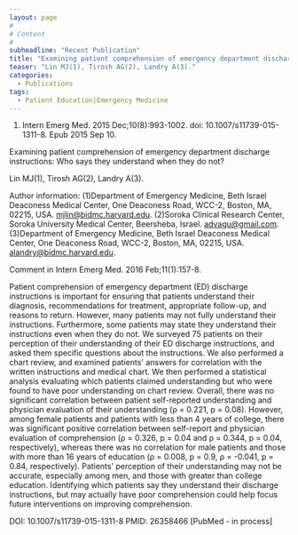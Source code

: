 ```yaml
---
layout: page
#
# Content
#
subheadline: "Recent Publication"
title: "Examining patient comprehension of emergency department discharge instructions: Who says they understand when they do not?"
teaser: "Lin MJ(1), Tirosh AG(2), Landry A(3)."
categories:
  - Publications
tags:
  - Patient Education|Emergency Medicine
---
```

1. Intern Emerg Med. 2015 Dec;10(8):993-1002. doi: 10.1007/s11739-015-1311-8. Epub
2015 Sep 10.

Examining patient comprehension of emergency department discharge instructions:
Who says they understand when they do not?

Lin MJ(1), Tirosh AG(2), Landry A(3).

Author information: 
(1)Department of Emergency Medicine, Beth Israel Deaconess Medical Center, One
Deaconess Road, WCC-2, Boston, MA, 02215, USA. mjlin@bidmc.harvard.edu. (2)Soroka
Clinical Research Center, Soroka University Medical Center, Beersheba, Israel.
advagu@gmail.com. (3)Department of Emergency Medicine, Beth Israel Deaconess
Medical Center, One Deaconess Road, WCC-2, Boston, MA, 02215, USA.
alandry@bidmc.harvard.edu.

Comment in
    Intern Emerg Med. 2016 Feb;11(1):157-8.

Patient comprehension of emergency department (ED) discharge instructions is
important for ensuring that patients understand their diagnosis, recommendations 
for treatment, appropriate follow-up, and reasons to return. However, many
patients may not fully understand their instructions. Furthermore, some patients 
may state they understand their instructions even when they do not. We surveyed
75 patients on their perception of their understanding of their ED discharge
instructions, and asked them specific questions about the instructions. We also
performed a chart review, and examined patients' answers for correlation with the
written instructions and medical chart. We then performed a statistical analysis 
evaluating which patients claimed understanding but who were found to have poor
understanding on chart review. Overall, there was no significant correlation
between patient self-reported understanding and physician evaluation of their
understanding (ρ = 0.221, p = 0.08). However, among female patients and patients 
with less than 4 years of college, there was significant positive correlation
between self-report and physician evaluation of comprehension (ρ = 0.326, p =
0.04 and ρ = 0.344, p = 0.04, respectively), whereas there was no correlation for
male patients and those with more than 16 years of education (ρ = 0.008, p = 0.9,
ρ = -0.041, p = 0.84, respectively). Patients' perception of their understanding 
may not be accurate, especially among men, and those with greater than college
education. Identifying which patients say they understand their discharge
instructions, but may actually have poor comprehension could help focus future
interventions on improving comprehension.

DOI: 10.1007/s11739-015-1311-8 
PMID: 26358466  [PubMed - in process]

